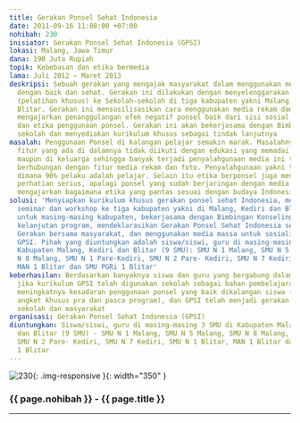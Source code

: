 ```yaml
---
title: Gerakan Ponsel Sehat Indonesia
date: 2011-09-16 11:08:00 +07:00
nohibah: 230
inisiator: Gerakan Ponsel Sehat Indonesia (GPSI)
lokasi: Malang, Jawa Timur
dana: 190 Juta Rupiah
topik: Kebebasan dan etika bermedia
lama: Juli 2012 – Maret 2013
deskripsi: Sebuah gerakan yang mengajak masyarakat dalam menggunakan media ponsel
  dengan baik dan sehat. Gerakan ini dilakukan dengan menyelenggarakan seminar, workshop
  (pelatihan khusus) ke Sekolah-sekolah di tiga kabupaten yakni Malang, Kediri dan
  Blitar. Gerakan ini mensosilisasikan cara menggunakan media rekam dan foto ponsel,
  mengajarkan penanggulangan efek negatif ponsel baik dari sisi sosial dan kesehatan,
  dan etika penggunaan ponsel. Gerakan ini akan bekerjasama dengan Bimbingan Konseling
  sekolah dan menyediakan kurikulum khusus sebagai tindak lanjutnya
masalah: Penggunaan Ponsel di kalangan pelajar semakin marak. Masalahnya perkembangan
  fitur yang ada di dalamnya tidak diikuti dengan edukasi yang memadai baik disekolah
  maupun di keluarga sehingga banyak terjadi penyalahgunaan media ini terutama yang
  berhubungan dengan fitur media rekam dan foto. Penyalahgunaan yakni tentang pornografi,
  dimana 90% pelaku adalah pelajar. Selain itu etika berponsel juga menjadi titik
  perhatian serius, apalagi ponsel yang sudah berjaringan dengan media sosial, kami
  mengajarkan bagaimana etika yang pantas sesuai dengan budaya Indonesia
solusi: 'Menyiapkan kurikulum khusus gerakan ponsel sehat Indonesia, menyelenggarakan
  seminar dan workshop ke tiga kabupaten yakni di Malang, Kediri dan Blitar, 3 sekolah
  untuk masing-masing kabupaten, bekerjasama dengan Bimbingan Konseling sekolah sebagai
  kelanjutan program, mendeklarasikan Gerakan Ponsel Sehat Indonesia sebagai bentuk
  Gerakan bersama masyarakat, dan menggunakan media massa untuk sosialisasi program-program
  GPSI. Pihak yang diuntungkan adalah siswa/siswi, guru di masing-masing 3 SMU di
  Kabupaten Malang, Kediri dan Blitar (9 SMU): SMU N 1 Malang, SMU N 5 Malang, SMU
  N 8 Malang, SMU N 1 Pare-Kediri, SMU N 2 Pare- Kediri, SMU N 7 Kediri, SMU N 1 Blitar,
  MAN 1 Blitar dan SMU PGRi 1 Blitar'
keberhasilan: Berdasarkan banyaknya siswa dan guru yang bergabung dalam kegiatan ini,
  jika kurikulum GPSI telah digunakan sekolah sebagai bahan pembelajaran tambahan,
  meningkatnya kesadaran penggunaan ponsel yang baik dikalangan siswa (diukur dengan
  angket khusus pra dan pasca program), dan GPSI telah menjadi gerakan nasional bersama
  sekolah dan masyarakat
organisasi: Gerakan Ponsel Sehat Indonesia (GPSI)
diuntungkan: Siswa/siswi, guru di masing-masing 3 SMU di Kabupaten Malang, Kediri
  dan Blitar (9 SMU) - SMU N 1 Malang, SMU N 5 Malang, SMU N 8 Malang, SMU N 1 Pare-Kediri,
  SMU N 2 Pare- Kediri, SMU N 7 Kediri, SMU N 1 Blitar, MAN 1 Blitar dan SMU PGRi
  1 Blitar
---
```


![230](/static/img/hibahcmb/230.png){: .img-responsive }{: width="350" }

### {{ page.nohibah }} - {{ page.title }}

---
